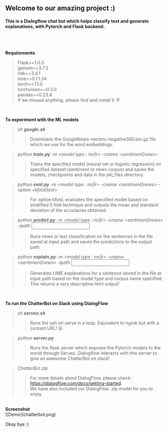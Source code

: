 ## Welcome to our amazing project :)
#### This is a Dialogflow chat bot which helps classify text and generate explanations, with Pytorch and Flask backend.

<br>
<br>

<b> Requirements </b>
> Flask==1.0.3 <br>
> gensim==3.7.3<br>
> nltk==3.4.1<br>
> lime==0.1.1.34<br>
> torch==1.1.0<br>
> torchvision==0.3.0<br>
> pandas==0.23.4<br>
> If we missed anything, please find and install it :P<br>

<br>

<b> To experiment with the ML models </b>
> <i> sh <b>google.sh</b> <br> </i>
>> Downloads the GoogleNews-vectors-negative300.bin.gz file which we use for the word embeddings.

> <i> python <b>train.py</b> -m <model type : nn|lr> -cname <sentiment|news> <br> </i>
>> Trains the specified model (neural net or logistic regression) on specified dataset (sentiment or news corpus) and saves the models, checkpoints and data in the pkl_files directory.

> <i> python <b>eval.py</b> -m <model type : nn|lr> -cname <sentiment|news> -option <kfold|test> <br> </i>
>> For option kfold, evaluates the specified model based on stratified 5 fold technique and outputs the mean and standard deviation of the accuracies obtained. <br>

> <i> python <b>predict.py</b> -m <model type : nn|lr> -cname <sentiment|news> -ipath <input path> <br> </i>
>> Runs news or text classification on the sentences in the file saved at input path and saves the predictions to the output path.

> <i> python <b>explain.py</b> -m <model type : nn|lr> -cname <sentiment|news> -ipath <input path> </i>
>> Generates LIME explanations for a sentence stored in the file at input path based on the model type and corpus name specified. <br> This returns a very descriptive html output!

<br>

<b> To run the ChatterBot on Slack using DialogFlow </b>

> <i> sh <b>serveo.sh</b> </i>
>> Runs the ssh url serve in a loop. Equivalent to ngrok but with a contant URL! 😲

> <i> python <b>server.py</b> </i>
>> Runs the flask server which exposes the Pytorch models to the world through Serveo. Dialogflow interacts with this server to give an awesome ChatterBot on slack!

> <i> ChatterBot.zip </i>
>> For more details about DialogFlow, please check : https://dialogflow.com/docs/getting-started. <br> We have also included our DialogFlow .zip model for you to enjoy.

<br>
<b> Screenshot </b>
<br>
![Demo](chatterbot.png)

Okay bye :)
